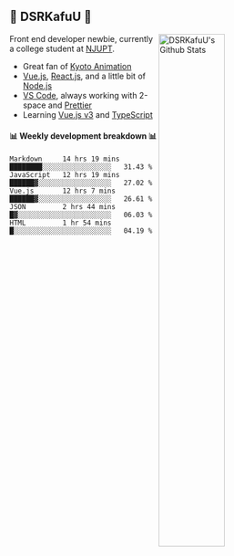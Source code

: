 ## 🍥 DSRKafuU 🍥

<img align="right" alt="DSRKafuU's Github Stats" width="48%" src="https://github-readme-stats.vercel.app/api?username=dsrkafuu&count_private=true&show_icons=true&title_color=7793cc&icon_color=7793cc&text_color=595858&bg_color=ffffff" />

Front end developer newbie, currently a college student at [NJUPT](https://www.njupt.edu.cn).

- Great fan of [Kyoto Animation](https://www.kyotoanimation.co.jp)
- [Vue.js](https://vuejs.org), [React.js](https://reactjs.org), and a little bit of [Node.js](https://nodejs.org)
- [VS Code](https://code.visualstudio.com), always working with 2-space and [Prettier](https://prettier.io)
- Learning [Vue.js v3](https://v3.vuejs.org) and [TypeScript](https://www.typescriptlang.org)

#### :bar_chart: Weekly development breakdown :bar_chart:

<!--START_SECTION:waka-->
```text
Markdown     14 hrs 19 mins  ████████░░░░░░░░░░░░░░░░░   31.43 % 
JavaScript   12 hrs 19 mins  ██████▓░░░░░░░░░░░░░░░░░░   27.02 % 
Vue.js       12 hrs 7 mins   ██████▓░░░░░░░░░░░░░░░░░░   26.61 % 
JSON         2 hrs 44 mins   █▓░░░░░░░░░░░░░░░░░░░░░░░   06.03 % 
HTML         1 hr 54 mins    █░░░░░░░░░░░░░░░░░░░░░░░░   04.19 % 
```
<!--END_SECTION:waka-->
